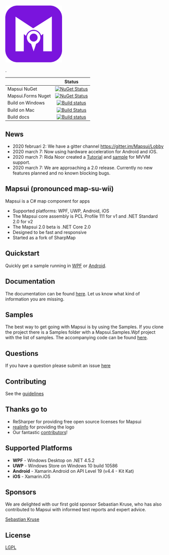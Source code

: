 [<p align="left"><img src="logo/png/icon.png" alt="Mapsui" height="180px"></p>](https://mapsui.com).

|   | Status  | 
| ------------- |:-------------:|
| Mapsui NuGet   | [![NuGet Status](https://img.shields.io/nuget/v/Mapsui.svg?style=flat)](https://www.nuget.org/packages/Mapsui/) |
| Mapsui.Forms Nuget   | [![NuGet Status](https://img.shields.io/nuget/v/Mapsui.Forms.svg?style=flat)](https://www.nuget.org/packages/Mapsui.Forms/) |
| Build on Windows    | [![Build status](https://ci.appveyor.com/api/projects/status/p20w43qv4ixkkftp?svg=true)](https://ci.appveyor.com/project/pauldendulk/mapsui) |
| Build on Mac | [![Build Status](https://app.bitrise.io/app/119dabd1302841a1.svg?token=KH9mbi7R6uLBz0iUZjbvJw)](https://www.bitrise.io/app/119dabd1302841a1) |
| Build docs | [![Build status](https://ci.appveyor.com/api/projects/status/c8hcfeoafmf51gin/branch/master?svg=true)](https://ci.appveyor.com/project/pauldendulk/mapsui-373p1/branch/master) |

## News
- 2020 februari 2: We have a gitter channel https://gitter.im/Mapsui/Lobby
- 2020 march 7: Now using hardware acceleration for Android and iOS.
- 2020 march 7: Rida Noor created a [Tutorial](https://mapsui.com/documentation/tutorials.html) and [sample](https://github.com/RidaNoor/Mapsui-MVVMCross) for MVVM support.
- 2020 march 7: We are approaching a 2.0 release. Currently no new features planned and no known blocking bugs.

## Mapsui (pronounced map-su-wii)

Mapsui is a C# map component for apps

- Supported platforms: WPF, UWP, Android, iOS
- The Mapsui core assembly is PCL Profile 111 for v1 and .NET Standard 2.0 for v2
- The Mapsui 2.0 beta is .NET Core 2.0
- Designed to be fast and responsive
- Started as a fork of SharpMap

## Quickstart
Quickly get a sample running in [WPF](https://mapsui.github.io/Mapsui/documentation/getting-started-wpf.html) or 
[Android](https://mapsui.github.io/Mapsui/documentation/getting-started-android.html).

## Documentation
The documentation can be found [here](https://mapsui.com). Let us know what kind of information you are missing.

## Samples
The best way to get going with Mapsui is by using the Samples. If you clone the project there is a Samples folder with a Mapsui.Samples.Wpf project with the list of samples. The accompanying code can be found [here](https://github.com/Mapsui/Mapsui/tree/master/Samples/Mapsui.Samples.Common/Maps).

## Questions
If you have a question please submit an issue [here](https://github.com/mapsui/Mapsui/issues)

## Contributing
See the [guidelines](CONTRIBUTING.md)

## Thanks go to
- ReSharper for providing free open source licenses for Mapsui
- [realinfo](https://github.com/reallinfo) for providing the logo
- Our fantastic [contributors](https://github.com/Mapsui/Mapsui/graphs/contributors)!

## Supported Platforms

- **WPF** - Windows Desktop on .NET 4.5.2
- **UWP** - Windows Store on Windows 10 build 10586
- **Android** - Xamarin.Android on API Level 19 (v4.4 - Kit Kat)
- **iOS** - Xamarin.iOS

## Sponsors

We are delighted with our first gold sponsor Sebastian Kruse, who has also contributed to Mapsui with informed test reports and expert advice.

[Sebastian Kruse](https://github.com/Sebastian1989101)

## License 

[LGPL](https://raw.githubusercontent.com/mapsui/Mapsui/master/LICENSE.md)
